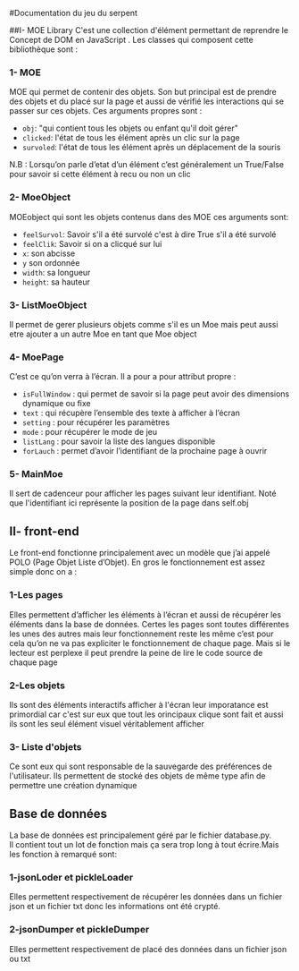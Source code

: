 #Documentation du jeu du serpent

##I-  MOE Library
C'est une collection d'élément permettant de reprendre le Concept de DOM en JavaScript .
Les classes qui composent cette bibliothèque sont : <br>
### 1-	 MOE

MOE qui permet de contenir des objets. Son but principal est de prendre des objets et du placé sur la page et aussi de vérifié les interactions qui se passer sur ces objets. Ces arguments propres sont :

-   `obj`: "qui contient tous les objets ou enfant qu'il doit gérer"
-	`clicked`: l'état de tous les élément après un clic sur la page
-	`survoled`: l'état de tous les élément après un déplacement de la souris

N.B : Lorsqu’on parle d’etat d’un élément c’est généralement un True/False pour savoir si cette élément à recu ou non un clic

### 2-	MoeObject

MOEobject qui sont les objets contenus dans des MOE
ces arguments sont: 

-   `feelSurvol`: Savoir s'il a été survolé c'est à dire True s'il a été survolé
-   `feelClik`: Savoir si on a clicqué sur lui
-   `x`: son abcisse
-   `y` son ordonnée
-   `width`: sa longueur 
-   `height`: sa hauteur

### 3- ListMoeObject

Il permet de gerer plusieurs objets comme s'il es un Moe mais peut aussi etre ajouter a un autre Moe en tant que Moe object

### 4-  MoePage

C’est ce qu’on verra à l’écran.
Il a pour a pour attribut propre :

-   `isFullWindow` : qui permet de savoir si la page peut avoir des dimensions dynamique ou fixe 
-   `text` : qui récupère l’ensemble des texte à afficher à l’écran
-   `setting` : pour récupérer les paramètres
-   `mode` : pour récupérer le mode de jeu
-   `listLang` : pour savoir la liste des langues disponible
-   `forLauch` : permet d’avoir l’identifiant de la prochaine page à ouvrir 

### 5-  MainMoe
Il sert de cadenceur pour afficher les pages suivant leur identifiant. Noté que l'identifiant ici représente la position de la page dans self.obj 

## II- front-end

Le front-end fonctionne principalement avec un modèle que j’ai appelé POLO (Page Objet Liste d’Objet). En gros le fonctionnement est assez simple donc on a : 

### 1-Les pages

Elles permettent d’afficher les éléments à l’écran et aussi de récupérer les éléments dans la base de données. Certes les pages sont toutes différentes les unes des autres mais leur fonctionnement reste les même c’est pour cela qu’on ne va pas expliciter le fonctionnement de chaque page. Mais si le lecteur est perplexe il peut prendre la peine de lire le code source de chaque page

### 2-Les objets
Ils sont des éléments interactifs afficher à l'écran leur imporatance est primordial car c'est sur eux que tout les orincipaux clique sont fait et aussi ils sont les seul élément visuel véritablement afficher

### 3- Liste d'objets
Ce sont eux qui sont responsable de la sauvegarde des préférences de l'utilisateur. Ils permettent de stocké des objets de même type afin de permettre une création dynamique
## Base de données

La base de données est principalement géré par le fichier database.py.<br>
Il contient tout un lot de fonction mais ça sera trop long à tout écrire.Mais les fonction à remarqué sont:

### 1-jsonLoder et pickleLoader

Elles permettent respectivement de récupérer les données dans un fichier json et un fichier txt donc les informations ont été crypté.

### 2-jsonDumper et pickleDumper

Elles permettent respectivement de placé des données dans un fichier json ou txt 

